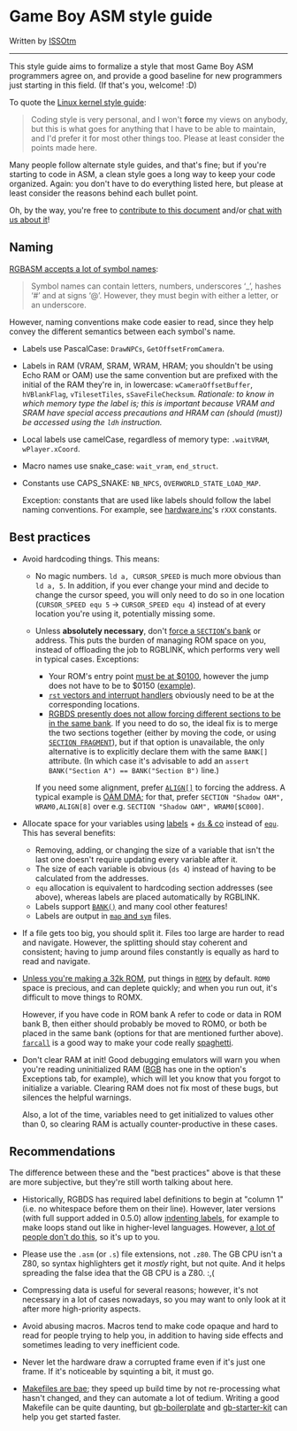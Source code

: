 # Game Boy ASM style guide

Written by [ISSOtm](https://github.com/ISSOtm/)

---

This style guide aims to formalize a style that most Game Boy ASM programmers agree on, and provide a good baseline for new programmers just starting in this field. (If that's you, welcome! :D)

To quote the [Linux kernel style guide](https://github.com/torvalds/linux/blob/master/Documentation/process/coding-style.rst):

> Coding style is very personal, and I won't **force** my views on anybody, but this is what goes for anything that I have to be able to maintain, and I'd prefer it for most other things too. Please at least consider the points made here.

Many people follow alternate style guides, and that's fine; but if you're starting to code in ASM, a clean style goes a long way to keep your code organized. Again: you don't have to do everything listed here, but please at least consider the reasons behind each bullet point.

Oh, by the way, you're free to [contribute to this document](https://github.com/gbdev/gbdev.github.io) and/or [chat with us about it](https://gbdev.io/chat)!

## Naming

[RGBASM accepts a lot of symbol names](https://rgbds.gbdev.io/docs/v0.4.2/rgbasm.5#SYMBOLS):

> Symbol names can contain letters, numbers, underscores ‘_’, hashes ‘#’ and at signs ‘@’. However, they must begin with either a letter, or an underscore. 

However, naming conventions make code easier to read, since they help convey the different semantics between each symbol's name.

- Labels use PascalCase: `DrawNPCs`, `GetOffsetFromCamera`.
- Labels in RAM (VRAM, SRAM, WRAM, HRAM; you shouldn't be using Echo RAM or OAM) use the same convention but are prefixed with the initial of the RAM they're in, in lowercase: `wCameraOffsetBuffer`, `hVBlankFlag`, `vTilesetTiles`, `sSaveFileChecksum`. *Rationale: to know in which memory type the label is; this is important because VRAM and SRAM have special access precautions and HRAM can (should (must)) be accessed using the `ldh` instruction.*
- Local labels use camelCase, regardless of memory type: `.waitVRAM`, `wPlayer.xCoord`.
- Macro names use snake_case: `wait_vram`, `end_struct`.
- Constants use CAPS_SNAKE: `NB_NPCS`, `OVERWORLD_STATE_LOAD_MAP`.

  Exception: constants that are used like labels should follow the label naming conventions. For example, see [hardware.inc](https://github.com/gbdev/hardware.inc/blob/master/hardware.inc)'s `rXXX` constants.

## Best practices

- Avoid hardcoding things. This means:
  * No magic numbers. `ld a, CURSOR_SPEED` is much more obvious than `ld a, 5`. In addition, if you ever change your mind and decide to change the cursor speed, you will only need to do so in one location (`CURSOR_SPEED equ 5` → `CURSOR_SPEED equ 4`) instead of at every location you're using it, potentially missing some.
  * Unless **absolutely necessary**, don't [force a `SECTION`'s bank](https://rgbds.gbdev.io/docs/v0.4.2/rgbasm.5#BANK) or address. This puts the burden of managing ROM space on you, instead of offloading the job to RGBLINK, which performs very well in typical cases. Exceptions:
    - Your ROM's entry point [must be at $0100](https://gbdev.io/pandocs/#_0100-0103-entry-point), however the jump does not have to be to $0150 ([example](https://github.com/GreenAndEievui/vuibui-engine/blob/206fd814e67da2cebbeca7d011a5537fef22a29c/src/main.asm#L6)).
    - [`rst` vectors and interrupt handlers](https://gbdev.io/pandocs/#jump-vectors-in-first-rom-bank) obviously need to be at the corresponding locations.
    - [RGBDS presently does not allow forcing different sections to be in the same bank](https://github.com/gbdev/rgbds/issues/244). If you need to do so, the ideal fix is to merge the two sections together (either by moving the code, or using [`SECTION FRAGMENT`](https://rgbds.gbdev.io/docs/v0.4.2/rgbasm.5#Section_Fragments)), but if that option is unavailable, the only alternative is to explicitly declare them with the same `BANK[]` attribute. (In which case it's advisable to add an `assert BANK("Section A") == BANK("Section B")` line.)

    If you need some alignment, prefer [`ALIGN[]`](https://rgbds.gbdev.io/docs/v0.4.2/rgbasm.5#ALIGN) to forcing the address. A typical example is [OAM DMA](https://gbdev.io/pandocs/#lcd-oam-dma-transfers); for that, prefer `SECTION "Shadow OAM", WRAM0,ALIGN[8]` over e.g. `SECTION "Shadow OAM", WRAM0[$C000]`.

- Allocate space for your variables using [labels](https://rgbds.gbdev.io/docs/v0.4.2/rgbasm.5#SYMBOLS) + [`ds` & co](https://rgbds.gbdev.io/docs/v0.4.2/rgbasm.5#Declaring_variables_in_a_RAM_section) instead of [`equ`](https://rgbds.gbdev.io/docs/v0.4.2/rgbasm.5#EQU). This has several benefits:
  * Removing, adding, or changing the size of a variable that isn't the last one doesn't require updating every variable after it.
  * The size of each variable is obvious (`ds 4`) instead of having to be calculated from the addresses.
  * `equ` allocation is equivalent to hardcoding section addresses (see above), whereas labels are placed automatically by RGBLINK.
  * Labels support [`BANK()`](https://rgbds.gbdev.io/docs/v0.4.2/rgbasm.5#Other_functions) and many cool other features!
  * Labels are output in [`map` and `sym`](https://rgbds.gbdev.io/docs/v0.4.2/rgblink.1#m) files.

- If a file gets too big, you should split it. Files too large are harder to read and navigate. However, the splitting should stay coherent and consistent; having to jump around files constantly is equally as hard to read and navigate.

- [Unless you're making a 32k ROM](https://gbdev.io/pandocs/#no-mbc), put things in [`ROMX`](https://rgbds.gbdev.io/docs/v0.4.2/rgbasm.5#ROMX) by default. `ROM0` space is precious, and can deplete quickly; and when you run out, it's difficult to move things to ROMX.

  However, if you have code in ROM bank A refer to code or data in ROM bank B, then either should probably be moved to ROM0, or both be placed in the same bank (options for that are mentioned further above). [`farcall`](https://github.com/pret/pokecrystal/blob/35219230960f0dc85c0cb6a5723877b247609e46/macros/rst.asm#L1-L5) is a good way to make your code really [spaghetti](https://en.wikipedia.org/wiki/Spaghetti_code).
  
- Don't clear RAM at init! Good debugging emulators will warn you when you're reading uninitialized RAM ([BGB](https://bgb.bircd.org) has one in the option's Exceptions tab, for example), which will let you know that you forgot to initialize a variable. Clearing RAM does not fix most of these bugs, but silences the helpful warnings.

  Also, a lot of the time, variables need to get initialized to values other than 0, so clearing RAM is actually counter-productive in these cases.

## Recommendations

The difference between these and the "best practices" above is that these are more subjective, but they're still worth talking about here.

- Historically, RGBDS has required label definitions to begin at "column 1" (i.e. no whitespace before them on their line). However, later versions (with full support added in 0.5.0) allow [indenting labels](https://github.com/pinobatch/libbet/blob/cabe48bc4042338b9975cb32c2dbd0ee6640f31e/src/main.z80#L206-L231), for example to make loops stand out like in higher-level languages. However, [a lot of people don't do this](https://github.com/BlitterObjectBob/DeadCScroll/blob/9834372eb0d56e8b9a8cdcaae4b8aecb6d402266/DeadCScroll.asm#L410-L422), so it's up to you.

- Please use the `.asm` (or `.s`) file extensions, not `.z80`. The GB CPU isn't a Z80, so syntax highlighters get it *mostly* right, but not quite. And it helps spreading the false idea that the GB CPU is a Z80. :,(

- Compressing data is useful for several reasons; however, it's not necessary in a lot of cases nowadays, so you may want to only look at it after more high-priority aspects.

- Avoid abusing macros. Macros tend to make code opaque and hard to read for people trying to help you, in addition to having side effects and sometimes leading to very inefficient code.

- Never let the hardware draw a corrupted frame even if it's just one frame. If it's noticeable by squinting a bit, it must go.

- [Makefiles are bae](https://www.gnu.org/software/make/manual/html_node/); they speed up build time by not re-processing what hasn't changed, and they can automate a lot of tedium. Writing a good Makefile can be quite daunting, but [gb-boilerplate](https://github.com/ISSOtm/gb-boilerplate) and [gb-starter-kit](https://github.com/ISSOtm/gb-starter-kit) can help you get started faster.
